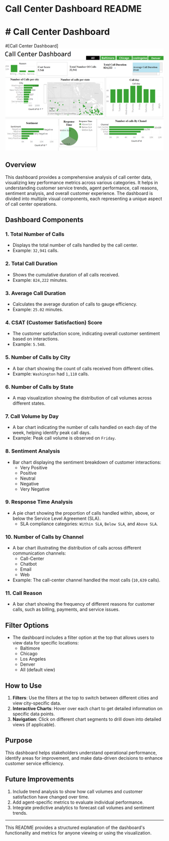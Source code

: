 
# Call Center Dashboard README
# # Call Center Dashboard

#[Call Center Dashboard]
![Call Center Dashboard](./Call%20Center%20viz.png)

## Overview
This dashboard provides a comprehensive analysis of call center data, visualizing key performance metrics across various categories. It helps in understanding customer service trends, agent performance, call reasons, sentiment analysis, and overall customer experience. The dashboard is divided into multiple visual components, each representing a unique aspect of call center operations.

## Dashboard Components

### 1. **Total Number of Calls**
   - Displays the total number of calls handled by the call center.
   - Example: `32,941` calls.

### 2. **Total Call Duration**
   - Shows the cumulative duration of all calls received.
   - Example: `824,222` minutes.

### 3. **Average Call Duration**
   - Calculates the average duration of calls to gauge efficiency.
   - Example: `25.02` minutes.

### 4. **CSAT (Customer Satisfaction) Score**
   - The customer satisfaction score, indicating overall customer sentiment based on interactions.
   - Example: `5.548`.

### 5. **Number of Calls by City**
   - A bar chart showing the count of calls received from different cities.
   - Example: `Washington` had `1,110` calls.

### 6. **Number of Calls by State**
   - A map visualization showing the distribution of call volumes across different states.

### 7. **Call Volume by Day**
   - A bar chart indicating the number of calls handled on each day of the week, helping identify peak call days.
   - Example: Peak call volume is observed on `Friday`.

### 8. **Sentiment Analysis**
   - Bar chart displaying the sentiment breakdown of customer interactions:
     - Very Positive
     - Positive
     - Neutral
     - Negative
     - Very Negative

### 9. **Response Time Analysis**
   - A pie chart showing the proportion of calls handled within, above, or below the Service Level Agreement (SLA).
     - SLA compliance categories: `Within SLA`, `Below SLA`, and `Above SLA`.

### 10. **Number of Calls by Channel**
   - A bar chart illustrating the distribution of calls across different communication channels:
     - Call-Center
     - Chatbot
     - Email
     - Web
   - Example: The call-center channel handled the most calls (`10,639` calls).

### 11. **Call Reason**
   - A bar chart showing the frequency of different reasons for customer calls, such as billing, payments, and service issues.

## Filter Options
- The dashboard includes a filter option at the top that allows users to view data for specific locations:
  - Baltimore
  - Chicago
  - Los Angeles
  - Denver
  - All (default view)

## How to Use
1. **Filters**: Use the filters at the top to switch between different cities and view city-specific data.
2. **Interactive Charts**: Hover over each chart to get detailed information on specific data points.
3. **Navigation**: Click on different chart segments to drill down into detailed views (if applicable).

## Purpose
This dashboard helps stakeholders understand operational performance, identify areas for improvement, and make data-driven decisions to enhance customer service efficiency.

## Future Improvements
1. Include trend analysis to show how call volumes and customer satisfaction have changed over time.
2. Add agent-specific metrics to evaluate individual performance.
3. Integrate predictive analytics to forecast call volumes and sentiment trends.

---

This README provides a structured explanation of the dashboard's functionality and metrics for anyone viewing or using the visualization.
